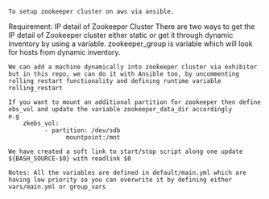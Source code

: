 	To setup zookeeper cluster on aws via ansible.
Requirement: IP detail of Zookeeper Cluster
	There are two ways to get the IP detail of Zookeeper cluster either static or get it through dynamic inventory by using a variable.
zookeeper_group is variable which will look for hosts from dynamic inventory.

	We can add a machine dynamically into zookeeper cluster via exhibitor but in this repo, we can do it with Ansible too, by uncommenting rolling restart functionality and defining runtime variable rolling_restart

	If you want to mount an additional partition for zookeeper then define ebs_vol and update the variable zookeeper_data_dir accordingly
	e.g
		zkebs_vol:
	          - partition: /dev/sdb
                    mountpoint:/mnt

	We have created a soft link to start/stop script along one update ${BASH_SOURCE-$0} with readlink $0

	Notes: All the variables are defined in default/main.yml which are having low priority so you can overwrite it by defining either vars/main.yml or group_vars
